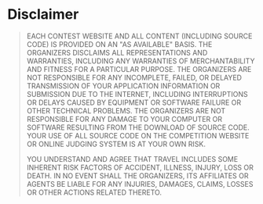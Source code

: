 # Disclaimer

> EACH CONTEST WEBSITE AND ALL CONTENT \(INCLUDING SOURCE CODE\) IS PROVIDED ON AN "AS AVAILABLE" BASIS. THE ORGANIZERS DISCLAIMS ALL REPRESENTATIONS AND WARRANTIES, INCLUDING ANY WARRANTIES OF MERCHANTABILITY AND FITNESS FOR A PARTICULAR PURPOSE. THE ORGANIZERS ARE NOT RESPONSIBLE FOR ANY INCOMPLETE, FAILED, OR DELAYED TRANSMISSION OF YOUR APPLICATION INFORMATION OR SUBMISSION DUE TO THE INTERNET, INCLUDING INTERRUPTIONS OR DELAYS CAUSED BY EQUIPMENT OR SOFTWARE FAILURE OR OTHER TECHNICAL PROBLEMS. THE ORGANIZERS ARE NOT RESPONSIBLE FOR ANY DAMAGE TO YOUR COMPUTER OR SOFTWARE RESULTING FROM THE DOWNLOAD OF SOURCE CODE. YOUR USE OF ALL SOURCE CODE ON THE COMPETITION WEBSITE OR ONLINE JUDGING SYSTEM IS AT YOUR OWN RISK.
>
> YOU UNDERSTAND AND AGREE THAT TRAVEL INCLUDES SOME INHERENT RISK FACTORS OF ACCIDENT, ILLNESS, INJURY, LOSS OR DEATH. IN NO EVENT SHALL THE ORGANIZERS, ITS AFFILIATES OR AGENTS BE LIABLE FOR ANY INJURIES, DAMAGES, CLAIMS, LOSSES OR OTHER ACTIONS RELATED THERETO.

